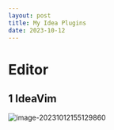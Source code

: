```yaml
---
layout: post
title: My Idea Plugins
date: 2023-10-12
---
```


# Editor

## 1 IdeaVim

![image-20231012155129860](https://yangcq6.github.io/2023/10/12/all-idea-plugins.assets/image-20231012155129860.png)
